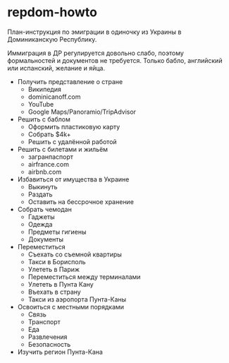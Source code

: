 # repdom-howto

План-инструкция по эмиграции в одиночку из Украины в Доминиканскую Республику.

Иммиграция в ДР регулируется довольно слабо, поэтому формальностей и документов не требуется. 
Только бабло, английский или испанский, желание и яйца.

- Получить представление о стране
  - Википедия
  - dominicanoff.com
  - YouTube
  - Google Maps/Panoramio/TripAdvisor
- Решить с баблом
  - Оформить пластиковую карту
  - Собрать $4k+
  - Решить с удалённой работой
- Решить с билетами и жильём
  - загранпаспорт
  - airfrance.com
  - airbnb.com
- Избавиться от имущества в Украине
  - Выкинуть
  - Раздать
  - Оставить на бессрочное хранение
- Собрать чемодан
  - Гаджеты
  - Одежда
  - Предметы гигиены
  - Документы
- Переместиться
  - Съехать со съемной квартиры
  - Такси в Борисполь
  - Улететь в Париж
  - Переместиться между терминалами
  - Улететь в Пунта Кану
  - Въехать в страну
  - Такси из аэропорта Пунта-Каны
- Освоиться с местными порядками
  - Связь
  - Транспорт
  - Еда
  - Развлечения
  - Безопасность
- Изучить регион Пунта-Кана
